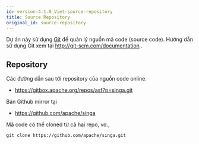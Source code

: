 ```yaml
---
id: version-4.1.0_Viet-source-repository
title: Source Repository
original_id: source-repository
---
```


<!--- Licensed to the Apache Software Foundation (ASF) under one or more contributor license agreements.  See the NOTICE file distributed with this work for additional information regarding copyright ownership.  The ASF licenses this file to you under the Apache License, Version 2.0 (the "License"); you may not use this file except in compliance with the License.  You may obtain a copy of the License at http://www.apache.org/licenses/LICENSE-2.0 Unless required by applicable law or agreed to in writing, software distributed under the License is distributed on an "AS IS" BASIS, WITHOUT WARRANTIES OR CONDITIONS OF ANY KIND, either express or implied.  See the License for the specific language governing permissions and limitations under the License.  -->

Dự án này sử dụng [Git](http://git-scm.com/) để quản lý nguồn mã code (source
code). Hướng dẫn sử dụng Git xem tại http://git-scm.com/documentation .

## Repository

Các đường dẫn sau tới repository của nguồn code online.

- https://gitbox.apache.org/repos/asf?p=singa.git

Bản Github mirror tại

- https://github.com/apache/singa

Mã code có thể cloned từ cả hai repo, vd.,

    git clone https://github.com/apache/singa.git
